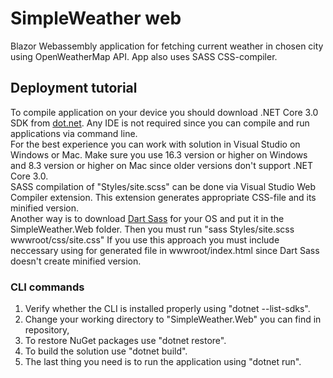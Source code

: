 # SimpleWeather web
Blazor Webassembly application for fetching current weather in chosen city using OpenWeatherMap API. App also uses SASS CSS-compiler.
## Deployment tutorial
To compile application on your device you should download .NET Core 3.0 SDK from [dot.net](https://dot.net). Any IDE is not required since you can compile and run applications via command line.  
For the best experience you can work with solution in Visual Studio on Windows or Mac. Make sure you use 16.3 version or higher on Windows and 8.3 version or higher on Mac since older versions don't support .NET Core 3.0.  
SASS compilation of "Styles/site.scss" can be done via Visual Studio Web Compiler extension. This extension generates appropriate CSS-file and its minified version.  
Another way is to download [Dart Sass](https://github.com/sass/dart-sass/releases/tag/1.23.0) for your OS and put it in the SimpleWeather.Web folder. Then you must run "sass Styles/site.scss wwwroot/css/site.css" If you use this approach you must include neccessary using for generated file in wwwroot/index.html since Dart Sass doesn't create minified version.
### CLI commands
 1. Verify whether the CLI is installed properly using "dotnet --list-sdks".
 2. Change your working directory to "SimpleWeather.Web" you can find in repository,
 3. To restore NuGet packages use "dotnet restore".
 4. To build the solution use "dotnet build".
 5. The last thing you need is to run the application using "dotnet run".
